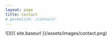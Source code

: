 ```yaml
---
layout: page
title: Contact
# permalink: /contact/
---
```


![]({{ site.baseurl }}/assets/images/contact.png)
